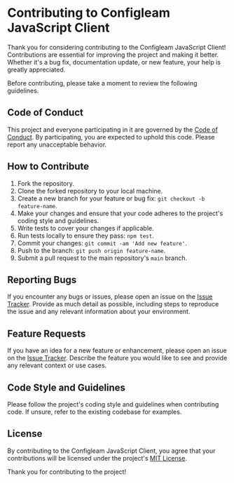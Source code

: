 # Contributing to Configleam JavaScript Client

Thank you for considering contributing to the Configleam JavaScript Client! Contributions are essential for improving the project and making it better. Whether it's a bug fix, documentation update, or new feature, your help is greatly appreciated.

Before contributing, please take a moment to review the following guidelines.

## Code of Conduct

This project and everyone participating in it are governed by the [Code of Conduct](CODE_OF_CONDUCT.md). By participating, you are expected to uphold this code. Please report any unacceptable behavior.

## How to Contribute

1. Fork the repository.
2. Clone the forked repository to your local machine.
3. Create a new branch for your feature or bug fix: `git checkout -b feature-name`.
4. Make your changes and ensure that your code adheres to the project's coding style and guidelines.
5. Write tests to cover your changes if applicable.
6. Run tests locally to ensure they pass: `npm test`.
7. Commit your changes: `git commit -am 'Add new feature'`.
8. Push to the branch: `git push origin feature-name`.
9. Submit a pull request to the main repository's `main` branch.

## Reporting Bugs

If you encounter any bugs or issues, please open an issue on the [Issue Tracker](https://github.com/raw-leak/configleam-nestjs-client/issues). Provide as much detail as possible, including steps to reproduce the issue and any relevant information about your environment.

## Feature Requests

If you have an idea for a new feature or enhancement, please open an issue on the [Issue Tracker](https://github.com/raw-leak/configleam-nestjs-client/issues). Describe the feature you would like to see and provide any relevant context or use cases.

## Code Style and Guidelines

Please follow the project's coding style and guidelines when contributing code. If unsure, refer to the existing codebase for examples.

## License

By contributing to the Configleam JavaScript Client, you agree that your contributions will be licensed under the project's [MIT License](LICENSE).

Thank you for contributing to the project!
